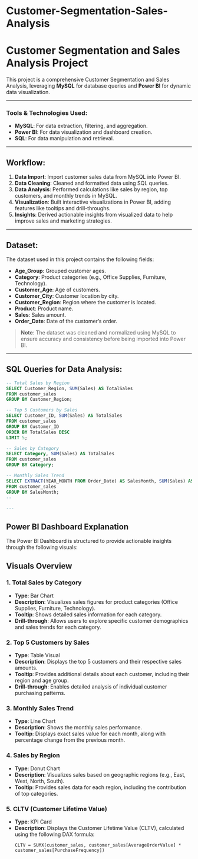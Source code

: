 # Customer-Segmentation-Sales-Analysis
# Customer Segmentation and Sales Analysis Project

This project is a comprehensive Customer Segmentation and Sales Analysis, leveraging **MySQL** for database queries and **Power BI** for dynamic data visualization.

---

### Tools & Technologies Used:
- **MySQL**: For data extraction, filtering, and aggregation.
- **Power BI**: For data visualization and dashboard creation.
- **SQL**: For data manipulation and retrieval.

---

## Workflow:

1. **Data Import**: Import customer sales data from MySQL into Power BI.
2. **Data Cleaning**: Cleaned and formatted data using SQL queries.
3. **Data Analysis**: Performed calculations like sales by region, top customers, and monthly trends in MySQL.
4. **Visualization**: Built interactive visualizations in Power BI, adding features like tooltips and drill-throughs.
5. **Insights**: Derived actionable insights from visualized data to help improve sales and marketing strategies.

---

## Dataset:

The dataset used in this project contains the following fields:

- **Age_Group**: Grouped customer ages.
- **Category**: Product categories (e.g., Office Supplies, Furniture, Technology).
- **Customer_Age**: Age of customers.
- **Customer_City**: Customer location by city.
- **Customer_Region**: Region where the customer is located.
- **Product**: Product name.
- **Sales**: Sales amount.
- **Order_Date**: Date of the customer’s order.

> **Note**: The dataset was cleaned and normalized using MySQL to ensure accuracy and consistency before being imported into Power BI.

---

## SQL Queries for Data Analysis:

```sql
-- Total Sales by Region
SELECT Customer_Region, SUM(Sales) AS TotalSales 
FROM customer_sales 
GROUP BY Customer_Region;

-- Top 5 Customers by Sales
SELECT Customer_ID, SUM(Sales) AS TotalSales 
FROM customer_sales 
GROUP BY Customer_ID 
ORDER BY TotalSales DESC 
LIMIT 5;

-- Sales by Category
SELECT Category, SUM(Sales) AS TotalSales 
FROM customer_sales 
GROUP BY Category;

-- Monthly Sales Trend
SELECT EXTRACT(YEAR_MONTH FROM Order_Date) AS SalesMonth, SUM(Sales) AS TotalSales 
FROM customer_sales 
GROUP BY SalesMonth;
--

---
```
## Power BI Dashboard Explanation

The Power BI Dashboard is structured to provide actionable insights through the following visuals:

## Visuals Overview

### 1. Total Sales by Category
- **Type**: Bar Chart  
- **Description**: Visualizes sales figures for product categories (Office Supplies, Furniture, Technology).  
- **Tooltip**: Shows detailed sales information for each category.  
- **Drill-through**: Allows users to explore specific customer demographics and sales trends for each category.

### 2. Top 5 Customers by Sales
- **Type**: Table Visual  
- **Description**: Displays the top 5 customers and their respective sales amounts.  
- **Tooltip**: Provides additional details about each customer, including their region and age group.  
- **Drill-through**: Enables detailed analysis of individual customer purchasing patterns.

### 3. Monthly Sales Trend
- **Type**: Line Chart  
- **Description**: Shows the monthly sales performance.  
- **Tooltip**: Displays exact sales value for each month, along with percentage change from the previous month.

### 4. Sales by Region
- **Type**: Donut Chart  
- **Description**: Visualizes sales based on geographic regions (e.g., East, West, North, South).  
- **Tooltip**: Provides sales data for each region, including the contribution of top categories.

### 5. CLTV (Customer Lifetime Value)
- **Type**: KPI Card  
- **Description**: Displays the Customer Lifetime Value (CLTV), calculated using the following DAX formula:
  ```DAX
  CLTV = SUMX(customer_sales, customer_sales[AverageOrderValue] * customer_sales[PurchaseFrequency])
